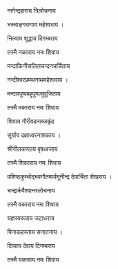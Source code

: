 नागेन्द्रहाराय त्रिलोचनाय

भस्माङ्गरागाय महेश्वराय ।

नित्याय शुद्धाय दिगम्बराय

तस्मै नकाराय नमः शिवाय


मन्दाकिनीसलिलचन्दनचर्चिताय

नन्दीश्वरप्रमथनाथमहेश्वराय ।

मन्दारपुष्पबहुपुष्पसुपूजिताय

तस्मै मकाराय नमः शिवाय


शिवाय गौरीवदनाब्जबृंदा

सूर्याय दक्षाध्वरनाशकाय ।

श्रीनीलकण्ठाय वृषध्वजाय

तस्मै शिकाराय नमः शिवाय


वशिष्ठकुम्भोद्भवगौतमार्यमूनीन्द्र देवार्चिता शेखराय ।

चन्द्रार्कवैश्वानरलोचनाय

तस्मै वकाराय नमः शिवाय


यज्ञस्वरूपाय जटाधराय

पिनाकहस्ताय सनातनाय ।

दिव्याय देवाय दिगम्बराय

तस्मै यकाराय नमः शिवाय

